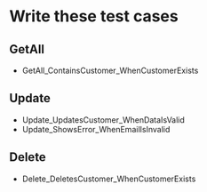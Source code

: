 # Write these test cases

## GetAll
- GetAll_ContainsCustomer_WhenCustomerExists

## Update
- Update_UpdatesCustomer_WhenDataIsValid
- Update_ShowsError_WhenEmailIsInvalid

## Delete
- Delete_DeletesCustomer_WhenCustomerExists
